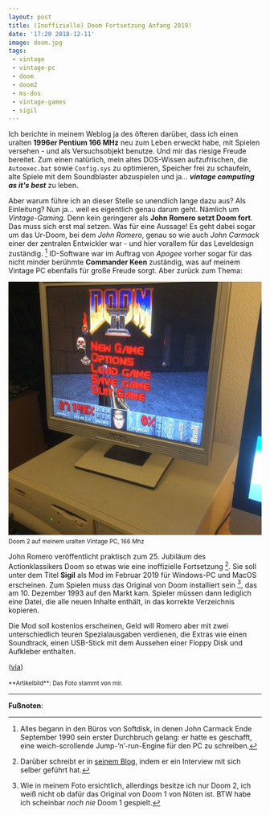 ```yaml
---
layout: post
title: (Inoffizielle) Doom Fortsetzung Anfang 2019!
date: '17:20 2018-12-11'
image: doom.jpg
tags: 
 - vintage
 - vintage-pc
 - doom
 - doom2
 - ms-dos
 - vintage-games
 - sigil
---
```


Ich berichte in meinem Weblog ja des öfteren darüber, dass ich einen uralten **1996er Pentium 166 MHz** neu zum Leben erweckt habe, mit Spielen versehen - und als Versuchsobjekt benutze. Und mir das riesige Freude bereitet. Zum einen natürlich, mein altes DOS-Wissen aufzufrischen, die <code>Autoexec.bat</code> sowie <code>Config.sys</code> zu optimieren, Speicher frei zu schaufeln, alte Spiele mit dem Soundblaster abzuspielen und ja… ***vintage computing as it's best*** zu leben. <!--more-->

Aber warum führe ich an dieser Stelle so unendlich lange dazu aus? Als Einleitung? Nun ja… weil es eigentlich genau darum geht. Nämlich um *Vintage-Gaming*. Denn kein geringerer als **John Romero setzt Doom fort**. Das muss sich erst mal setzen. Was für eine Aussage! Es geht dabei sogar um das Ur-Doom, bei dem *John Romero*, genau so wie auch *John Carmack* einer der zentralen Entwickler war - und hier vorallem für das Leveldesign zuständig. [^1] ID-Software war im Auftrag von *Apogee* vorher sogar für das nicht minder berühmte **Commander Keen** zuständig, was auf meinem Vintage PC ebenfalls für große Freude sorgt. Aber zurück zum Thema:

![Doom 2 Vintage PC](/assets/2018/doom-vintage1.jpg)
<small>Doom 2 auf meinem uralten Vintage PC, 166 Mhz</small>

John Romero veröffentlicht praktisch zum 25. Jubiläum des Actionklassikers Doom so etwas wie eine inoffizielle Fortsetzung [^3]. Sie soll unter dem Titel **Sigil** als Mod im Februar 2019 für Windows-PC und MacOS erscheinen. Zum Spielen muss das Original von Doom installiert sein [^2], das am 10. Dezember 1993 auf den Markt kam. Spieler müssen dann lediglich eine Datei, die alle neuen Inhalte enthält, in das korrekte Verzeichnis kopieren.

Die Mod soll kostenlos erscheinen, Geld will Romero aber mit zwei unterschiedlich teuren Spezialausgaben verdienen, die Extras wie einen Soundtrack, einen USB-Stick mit dem Aussehen einer Floppy Disk und Aufkleber enthalten.

([via](https://www.golem.de/news/sigil-john-romero-setzt-doom-fort-1812-138179.html))

<small>
**Artikelbild**: Das Foto stammt von mir.
</small>

---

**Fußnoten**:

[^1]: Alles begann in den Büros von Softdisk, in denen John Carmack Ende September 1990 sein erster Durchbruch gelang: er hatte es geschafft, eine weich-scrollende Jump-’n’-run-Engine für den PC zu schreiben.
[^2]: Wie in meinem Foto ersichtlich, allerdings besitze ich nur Doom 2, ich weiß nicht ob dafür das Original von Doom 1 von Nöten ist. BTW habe ich scheinbar *noch* *nie* Doom 1 gespielt.
[^3]: Darüber schreibt er in [seinem Blog](https://www.romerogames.ie/sigil/), indem er ein Interview mit sich selber geführt hat.